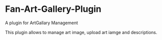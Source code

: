 # Fan-Art-Gallery-Plugin
A plugin for ArtGallary Management

This plugin allows to manage art image, upload art iamge and descriptions.

